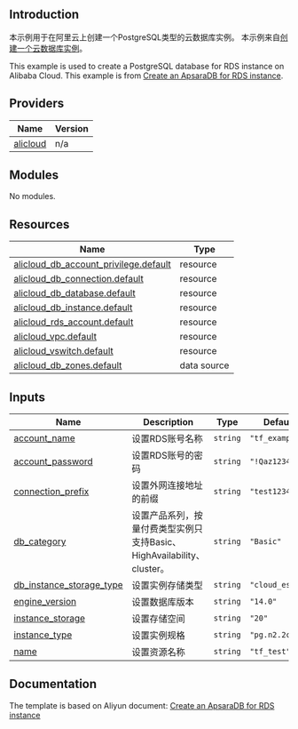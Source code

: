 ## Introduction

<!-- DOCS_DESCRIPTION_CN -->
本示例用于在阿里云上创建一个PostgreSQL类型的云数据库实例。
本示例来自[创建一个云数据库实例](https://help.aliyun.com/document_detail/111635.html)。
<!-- DOCS_DESCRIPTION_CN -->

<!-- DOCS_DESCRIPTION_EN -->
This example is used to create a PostgreSQL database for RDS instance on Alibaba Cloud.
This example is from [Create an ApsaraDB for RDS instance](https://help.aliyun.com/document_detail/111635.html).
<!-- DOCS_DESCRIPTION_EN -->

<!-- BEGIN_TF_DOCS -->
## Providers

| Name | Version |
|------|---------|
| <a name="provider_alicloud"></a> [alicloud](#provider\_alicloud) | n/a |

## Modules

No modules.

## Resources

| Name | Type |
|------|------|
| [alicloud_db_account_privilege.default](https://registry.terraform.io/providers/aliyun/alicloud/latest/docs/resources/db_account_privilege) | resource |
| [alicloud_db_connection.default](https://registry.terraform.io/providers/aliyun/alicloud/latest/docs/resources/db_connection) | resource |
| [alicloud_db_database.default](https://registry.terraform.io/providers/aliyun/alicloud/latest/docs/resources/db_database) | resource |
| [alicloud_db_instance.default](https://registry.terraform.io/providers/aliyun/alicloud/latest/docs/resources/db_instance) | resource |
| [alicloud_rds_account.default](https://registry.terraform.io/providers/aliyun/alicloud/latest/docs/resources/rds_account) | resource |
| [alicloud_vpc.default](https://registry.terraform.io/providers/aliyun/alicloud/latest/docs/resources/vpc) | resource |
| [alicloud_vswitch.default](https://registry.terraform.io/providers/aliyun/alicloud/latest/docs/resources/vswitch) | resource |
| [alicloud_db_zones.default](https://registry.terraform.io/providers/aliyun/alicloud/latest/docs/data-sources/db_zones) | data source |

## Inputs

| Name | Description | Type | Default | Required |
|------|-------------|------|---------|:--------:|
| <a name="input_account_name"></a> [account\_name](#input\_account\_name) | 设置RDS账号名称 | `string` | `"tf_example"` | no |
| <a name="input_account_password"></a> [account\_password](#input\_account\_password) | 设置RDS账号的密码 | `string` | `"!Qaz1234"` | no |
| <a name="input_connection_prefix"></a> [connection\_prefix](#input\_connection\_prefix) | 设置外网连接地址的前缀 | `string` | `"test1234"` | no |
| <a name="input_db_category"></a> [db\_category](#input\_db\_category) | 设置产品系列，按量付费类型实例只支持Basic、HighAvailability、cluster。 | `string` | `"Basic"` | no |
| <a name="input_db_instance_storage_type"></a> [db\_instance\_storage\_type](#input\_db\_instance\_storage\_type) | 设置实例存储类型 | `string` | `"cloud_essd"` | no |
| <a name="input_engine_version"></a> [engine\_version](#input\_engine\_version) | 设置数据库版本 | `string` | `"14.0"` | no |
| <a name="input_instance_storage"></a> [instance\_storage](#input\_instance\_storage) | 设置存储空间 | `string` | `"20"` | no |
| <a name="input_instance_type"></a> [instance\_type](#input\_instance\_type) | 设置实例规格 | `string` | `"pg.n2.2c.1m"` | no |
| <a name="input_name"></a> [name](#input\_name) | 设置资源名称 | `string` | `"tf_test"` | no |
<!-- END_TF_DOCS -->

## Documentation
<!-- docs-link --> 

The template is based on Aliyun document: [Create an ApsaraDB for RDS instance](https://help.aliyun.com/document_detail/111635.html) 

<!-- docs-link --> 
